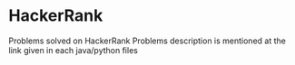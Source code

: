 # HackerRank
Problems solved on HackerRank
Problems description is mentioned at the link given in each java/python files
